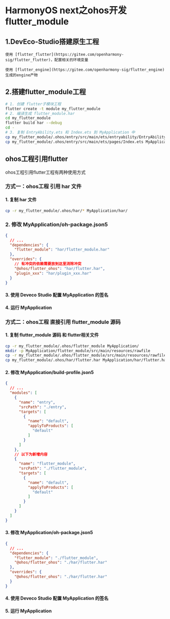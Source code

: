 #  HarmonyOS next之ohos开发 flutter_module



## 1.DevEco-Studio搭建原生工程

```
使用 [flutter_flutter](https://gitee.com/openharmony-sig/flutter_flutter)，配置相关的环境变量

使用 [flutter_engine](https://gitee.com/openharmony-sig/flutter_engine) 生成的engine产物
```



## 2.搭建flutter_module工程

```sh
# 1. 创建 flutter子模块工程
flutter create -t module my_flutter_module
# 2. 编译生成 flutter_module.har
cd my_flutter_module
flutter build har --debug
cd -
# 3. 复制 EntryAbility.ets 和 Index.ets 到 MyApplication 中
cp my_flutter_module/.ohos/entry/src/main/ets/entryability/EntryAbility.ets MyApplication/entry/src/main/ets/entryability/EntryAbility.ets
cp my_flutter_module/.ohos/entry/src/main/ets/pages/Index.ets MyApplication/entry/src/main/ets/pages/Index.ets
```



## ohos工程引用flutter

ohos工程引用flutter工程有两种使用方式

### 方式一：ohos工程 引用 har 文件

#### 1. 复制 har 文件

```sh
cp -r my_flutter_module/.ohos/har/* MyApplication/har/
```

### 2. 修改 MyApplication/oh-package.json5

```json
{
  // ...
  "dependencies": {
    "flutter_module": "har/flutter_module.har"
  },
  "overrides": {
    // 有冲突的依赖需要放到这里消除冲突
    "@ohos/flutter_ohos": "har/flutter.har",
    "plugin_xxx": "har/plugin_xxx.har"
  }
}
```

#### 3. 使用 Deveco Studio 配置 MyApplication 的签名

#### 4. 运行 MyApplication



### 方式二：ohos工程 直接引用 flutter_module 源码

#### 1. 复制 flutter_module 源码 和 flutter相关文件

```sh
cp -r my_flutter_module/.ohos/flutter_module MyApplication/
mkdir -p MyApplication/flutter_module/src/main/resources/rawfile
cp -r my_flutter_module/.ohos/flutter_module/src/main/resources/rawfile/flutter_assets MyApplication/flutter_module/src/main/resources/rawfile
cp my_flutter_module/.ohos/har/flutter.har MyApplication/har/flutter.har
```

#### 2. 修改 MyApplication/build-profile.json5

```json
{
  // ...
  "modules": [
    {
      "name": "entry",
      "srcPath": "./entry",
      "targets": [
        {
          "name": "default",
          "applyToProducts": [
            "default"
          ]
        }
      ]
    },
    // 以下为新增内容
    {
      "name": "flutter_module",
      "srcPath": "./flutter_module",
      "targets": [
        {
          "name": "default",
          "applyToProducts": [
            "default"
          ]
        }
      ]
    }
  ]
}
```

#### 3. 修改 MyApplication/oh-package.json5

```json
{
  // ...
  "dependencies": {
    "flutter_module": "./flutter_module",
    "@ohos/flutter_ohos": "./har/flutter.har"
  },
  "overrides": {
    "@ohos/flutter_ohos": "./har/flutter.har"
  }
}
```

#### 4. 使用 Deveco Studio 配置 MyApplication 的签名

#### 5. 运行 MyApplication
